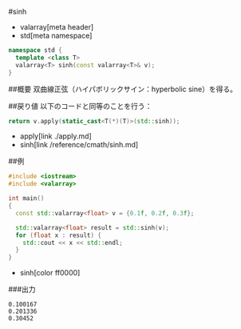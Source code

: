 #sinh
* valarray[meta header]
* std[meta namespace]

```cpp
namespace std {
  template <class T>
  valarray<T> sinh(const valarray<T>& v);
}
```

##概要
双曲線正弦（ハイパボリックサイン：hyperbolic sine）を得る。


##戻り値
以下のコードと同等のことを行う：

```cpp
return v.apply(static_cast<T(*)(T)>(std::sinh));
```
* apply[link ./apply.md]
* sinh[link /reference/cmath/sinh.md]


##例
```cpp
#include <iostream>
#include <valarray>

int main()
{
  const std::valarray<float> v = {0.1f, 0.2f, 0.3f};

  std::valarray<float> result = std::sinh(v);
  for (float x : result) {
    std::cout << x << std::endl;
  }
}
```
* sinh[color ff0000]

###出力
```
0.100167
0.201336
0.30452
```


